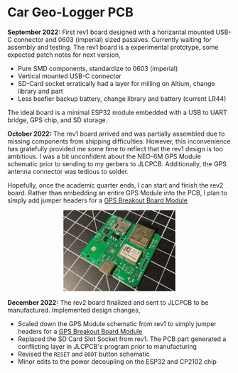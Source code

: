 # Car Geo-Logger PCB

**September 2022:** First rev1 board designed with a horizantal mounted USB-C connector and 0603 (imperial) sized passives. Currently waiting for assembly and testing. The rev1 board is a experimental prototype, some expected patch notes for next version, 

- Pure SMD components, standardize to 0603 (imperial)
- Vertical mounted USB-C connector
- SD-Card socket erratically had a layer for milling on Altium, change library and part
- Less beefier backup battery, change library and battery (current LR44)

The ideal board is a minimal ESP32 module embedded with a USB to UART bridge, GPS chip, and SD storage.

**October 2022:** The rev1 board arrived and was partially assembled due to missing components from shipping difficulties. However, this inconvenience has gratefully provided me some time to reflect that the rev1 design is too ambitious. I was a bit unconfident about the NEO-6M GPS Module schematic prior to sending to my gerbers to JLCPCB. Additionally, the GPS antenna connector was tedious to solder.

Hopefully, once the academic quarter ends, I can start and finish the rev2 board. Rather than embedding an entire GPS Module into the PCB, I plan to simply add jumper headers for a [GPS Breakout Board Module](https://www.amazon.com/Microcontroller-Compatible-Sensitivity-Navigation-Positioning/dp/B07P8YMVNT/ref=sr_1_3?crid=22ROHB4K82FYE&keywords=gps+module&qid=1671508036&sprefix=gps+modul%2Caps%2C156&sr=8-3)

<p align="center">
  <img src="rev1\outputs\board_rev1.jpg" style="max-width: 50%;"/>
</p>

**December 2022:** The rev2 board finalized and sent to JLCPCB to be manufactured. Implemented design changes,

- Scaled down the GPS Module schematic from rev1 to simply jumper headers for a [GPS Breakout Board Module](https://www.amazon.com/Microcontroller-Compatible-Sensitivity-Navigation-Positioning/dp/B07P8YMVNT/ref=sr_1_3?crid=22ROHB4K82FYE&keywords=gps+module&qid=1671508036&sprefix=gps+modul%2Caps%2C156&sr=8-3)
- Replaced the SD Card Slot Socket from rev1. The PCB part generated a conflicting layer in JLCPCB's program prior to manufacturing
- Revised the `RESET` and `BOOT` button schematic
- Minor edits to the power decoupling on the ESP32 and CP2102 chip
